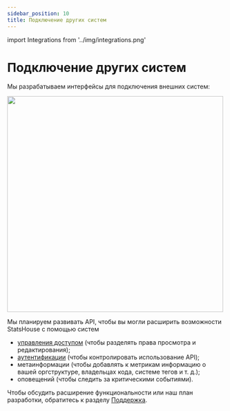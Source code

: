 ```yaml
---
sidebar_position: 10
title: Подключение других систем
---
```


import Integrations from '../img/integrations.png'

# Подключение других систем

Мы разрабатываем интерфейсы для подключения внешних систем:

<img src={Integrations} width="500"/>

Мы планируем развивать API, чтобы вы могли расширить возможности StatsHouse с помощью систем
* [управления доступом](manage-budgets.md#управление-доступом-к-неймспейсу) (чтобы разделять права просмотра и 
  редактирования);
* [аутентификации](install.md#аутентификация) (чтобы контролировать использование API);
* метаинформации (чтобы добавлять к метрикам информацию о вашей оргструктуре, владельцах кода, 
  системе тегов и т. д.);
* оповещений (чтобы следить за критическими событиями).

Чтобы обсудить расширение функциональности или наш план разработки, обратитесь к разделу
[Поддержка](../support.md).
